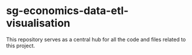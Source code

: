 # sg-economics-data-etl-visualisation
This repository serves as a central hub for all the code and files related to this project.
